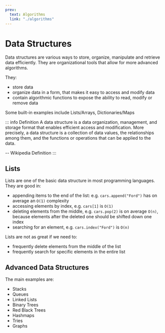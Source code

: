 ```yaml
---
prev:
  text: Algorithms
  link: "./algorithms"
---
```


# Data Structures

Data structures are various ways to store, organize, manipulate and retrieve data efficiently. They are organizational tools that allow for more advanced algorithms.

They:

- store data
- organize data in a form, that makes it easy to access and modify data
- contain algorithmic functions to expose the ability to read, modify or remove data

Some built-in examples include Lists/Arrays, Dictionaries/Maps

::: info Definition
A data structure is a data organization, management, and storage format that enables efficient access and modification. More precisely, a data structure is a collection of data values, the relationships among them, and the functions or operations that can be applied to the data.

-- Wikipedia Definition
:::

## Lists

Lists are one of the basic data structure in most programming languages. They are good in:

- appending items to the end of the list: e.g. `cars.append("Ford")` has on average an `O(1)` complexity
- accessing elements by index, e.g. `cars[1]` is `O(1)`
- deleting elements from the middle, e.g. `cars.pop(2)` is on average `O(n)`, because elements after the deleted one should be shifted down one index
- searching for an element, e.g. `cars.index("Ford")` is `O(n)`

Lists are not as great if we need to:

- frequently delete elements from the middle of the list
- frequently search for specific elements in the entire list

## Advanced Data Structures

The main examples are:

- Stacks
- Queues
- Linked Lists
- Binary Trees
- Red Black Trees
- Hashmaps
- Tries
- Graphs
